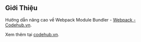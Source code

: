 ## Giới Thiệu
Hướng dẫn nâng cao về Webpack Module Bundler - <a href="http://wwww.codehub.vn/tim-kiem?q=webpack" title="Hưỡng Dẫn Sử Dụng Webpack">Webpack - Codehub.vn<a>.

Xem thêm tại <a href="http://wwww.codehub.vn" title="Codehub.vn">codehub.vn</a>.
